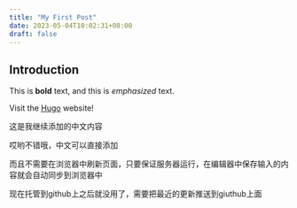 ```yaml
---
title: "My First Post"
date: 2023-05-04T10:02:31+08:00
draft: false
---
```


## Introduction

This is **bold** text, and this is *emphasized* text.

Visit the [Hugo](https://gohugo.io) website!

这是我继续添加的中文内容

哎哟不错哦，中文可以直接添加

而且不需要在浏览器中刷新页面，只要保证服务器运行，在编辑器中保存输入的内容就会自动同步到浏览器中

现在托管到github上之后就没用了，需要把最近的更新推送到giuthub上面